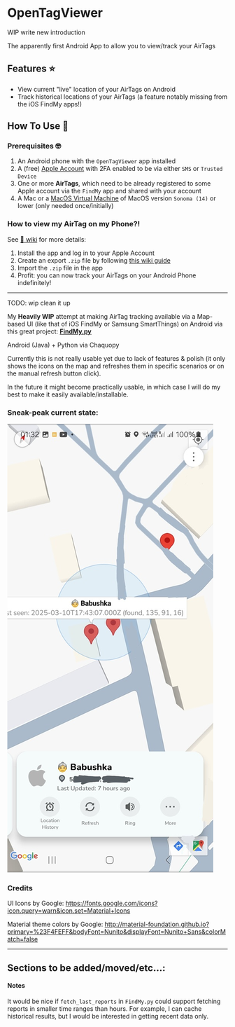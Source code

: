 # OpenTagViewer

WIP write new introduction

The apparently first Android App to allow you to view/track your AirTags

## Features ⭐

- View current "live" location of your AirTags on Android
- Track historical locations of your AirTags (a feature notably missing from the iOS FindMy apps!)


## How To Use 📖

### Prerequisites 🤓

1. An Android phone with the `OpenTagViewer` app installed
2. A (free) [Apple Account](https://account.apple.com/) with 2FA enabled to be via either `SMS` or `Trusted Device`
3. One or more **AirTags**, which need to be already registered to some Apple account via the `FindMy` app and shared with your account
4. A Mac or a [MacOS Virtual Machine](https://github.com/parawanderer/OpenTagViewer/wiki/How-To:-Manually-Export-AirTags#prerequisites) of MacOS version `Sonoma (14)` or lower (only needed once/initially)

### How to view my AirTag on my Phone?!

See [📖 wiki](https://github.com/parawanderer/OpenTagViewer/wiki) for more details:

1. Install the app and log in to your Apple Account
2. Create an export `.zip` file by following [this wiki guide](https://github.com/parawanderer/OpenTagViewer/wiki/How-To:-Manually-Export-AirTags)
3. Import the `.zip` file in the app
4. Profit: you can now track your AirTags on your Android Phone indefinitely!


-----------

TODO: wip clean it up



My **Heavily WIP** attempt at making AirTag tracking available via a Map-based UI (like that of iOS FindMy or Samsung SmartThings) on Android via this great project: **[FindMy.py](https://github.com/malmeloo/FindMy.py)**

Android (Java) + Python via Chaquopy

Currently this is not really usable yet due to lack of features & polish (it only shows the icons on the map and refreshes them in specific scenarios or on the manual refresh button click).

In the future it might become practically usable, in which case I will do my best to make it easily available/installable.

### Sneak-peak current state:

![Sneakpeak 11 March 2025](./docs/11_03_2025_sneakpeak_2.png)


### Credits

UI Icons by Google: https://fonts.google.com/icons?icon.query=warn&icon.set=Material+Icons

Material theme colors by Google: http://material-foundation.github.io?primary=%23F4FEFF&bodyFont=Nunito&displayFont=Nunito+Sans&colorMatch=false

-----------------------

## Sections to be added/moved/etc...:


#### Notes

It would be nice if `fetch_last_reports` in `FindMy.py` could support fetching reports in smaller time ranges than hours. For example, I can cache historical results, but I would be interested in getting recent data only.
